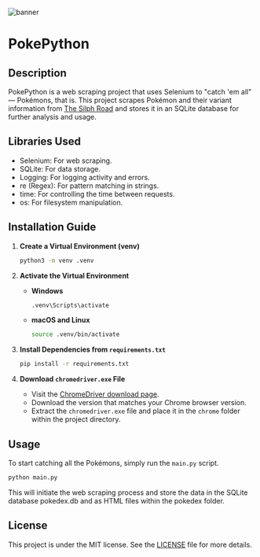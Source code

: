 ![banner](https://i.imgur.com/NVGKU4X.jpeg)

# PokePython

## Description

PokePython is a web scraping project that uses Selenium to "catch 'em all" — Pokémons, that is. This project scrapes Pokémon and their variant information from [The Silph Road](http://silph.co/) and stores it in an SQLite database for further analysis and usage.

## Libraries Used

- Selenium: For web scraping.
- SQLite: For data storage.
- Logging: For logging activity and errors.
- re (Regex): For pattern matching in strings.
- time: For controlling the time between requests.
- os: For filesystem manipulation.

## Installation Guide

1. **Create a Virtual Environment (venv)**

   ```bash
   python3 -m venv .venv
   ```

2. **Activate the Virtual Environment**

   - **Windows**
     ```bash
     .venv\Scripts\activate
     ```
   - **macOS and Linux**
     ```bash
     source .venv/bin/activate
     ```

3. **Install Dependencies from `requirements.txt`**

   ```bash
   pip install -r requirements.txt
   ```

4. **Download `chromedriver.exe` File**

   - Visit the [ChromeDriver download page](https://sites.google.com/a/chromium.org/chromedriver/downloads).
   - Download the version that matches your Chrome browser version.
   - Extract the `chromedriver.exe` file and place it in the `chrome` folder within the project directory.

## Usage

To start catching all the Pokémons, simply run the `main.py` script.

```bash
python main.py
```

This will initiate the web scraping process and store the data in the SQLite database pokedex.db and as HTML files within the pokedex folder.

## License

This project is under the MIT license. See the [LICENSE](LICENSE) file for more details.
